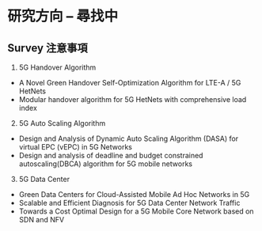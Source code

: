 # 研究方向 – 尋找中
## Survey 注意事項
1. 5G Handover Algorithm
  - A Novel Green Handover Self-Optimization Algorithm for LTE-A / 5G HetNets
  - Modular handover algorithm for 5G HetNets with comprehensive load index
2. 5G Auto Scaling Algorithm
  - Design and Analysis of Dynamic Auto Scaling Algorithm (DASA) for virtual EPC (vEPC) in 5G Networks
  - Design and analysis of deadline and budget constrained autoscaling(DBCA) algorithm for 5G mobile networks
3. 5G Data Center
  - Green Data Centers for Cloud-Assisted Mobile Ad Hoc Networks in 5G
  - Scalable and Efficient Diagnosis for 5G Data Center Network Traffic
  - Towards a Cost Optimal Design for a 5G Mobile Core Network based on SDN and NFV

